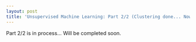 ```yaml
---
layout: post
title: 'Unsupervised Machine Learning: Part 2/2 (Clustering done... Now what?!?)'
---
```

Part 2/2 is in process... Will be completed soon.
